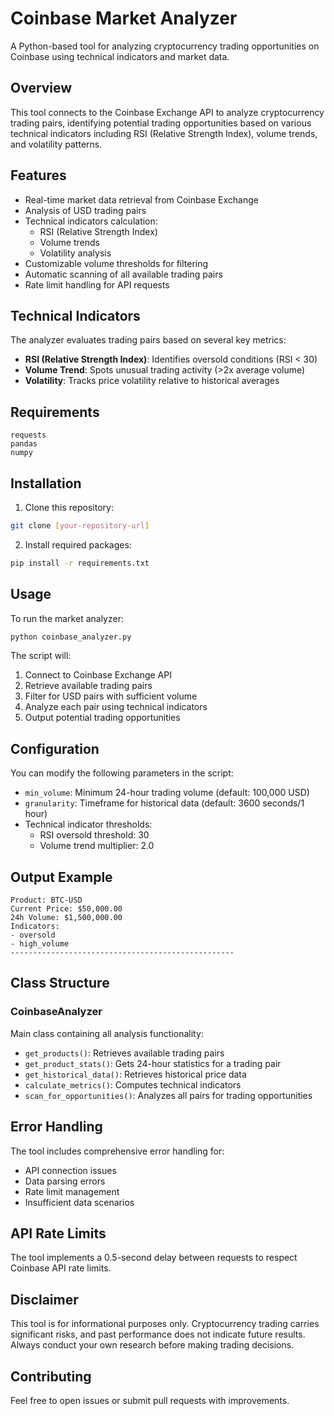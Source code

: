# Coinbase Market Analyzer

A Python-based tool for analyzing cryptocurrency trading opportunities on Coinbase using technical indicators and market data.

## Overview

This tool connects to the Coinbase Exchange API to analyze cryptocurrency trading pairs, identifying potential trading opportunities based on various technical indicators including RSI (Relative Strength Index), volume trends, and volatility patterns.

## Features

- Real-time market data retrieval from Coinbase Exchange
- Analysis of USD trading pairs
- Technical indicators calculation:
  - RSI (Relative Strength Index)
  - Volume trends
  - Volatility analysis
- Customizable volume thresholds for filtering
- Automatic scanning of all available trading pairs
- Rate limit handling for API requests

## Technical Indicators

The analyzer evaluates trading pairs based on several key metrics:

- **RSI (Relative Strength Index)**: Identifies oversold conditions (RSI < 30)
- **Volume Trend**: Spots unusual trading activity (>2x average volume)
- **Volatility**: Tracks price volatility relative to historical averages

## Requirements

```
requests
pandas
numpy
```

## Installation

1. Clone this repository:
```bash
git clone [your-repository-url]
```

2. Install required packages:
```bash
pip install -r requirements.txt
```

## Usage

To run the market analyzer:

```python
python coinbase_analyzer.py
```

The script will:
1. Connect to Coinbase Exchange API
2. Retrieve available trading pairs
3. Filter for USD pairs with sufficient volume
4. Analyze each pair using technical indicators
5. Output potential trading opportunities

## Configuration

You can modify the following parameters in the script:

- `min_volume`: Minimum 24-hour trading volume (default: 100,000 USD)
- `granularity`: Timeframe for historical data (default: 3600 seconds/1 hour)
- Technical indicator thresholds:
  - RSI oversold threshold: 30
  - Volume trend multiplier: 2.0

## Output Example

```
Product: BTC-USD
Current Price: $50,000.00
24h Volume: $1,500,000.00
Indicators:
- oversold
- high_volume
--------------------------------------------------
```

## Class Structure

### CoinbaseAnalyzer

Main class containing all analysis functionality:

- `get_products()`: Retrieves available trading pairs
- `get_product_stats()`: Gets 24-hour statistics for a trading pair
- `get_historical_data()`: Retrieves historical price data
- `calculate_metrics()`: Computes technical indicators
- `scan_for_opportunities()`: Analyzes all pairs for trading opportunities

## Error Handling

The tool includes comprehensive error handling for:
- API connection issues
- Data parsing errors
- Rate limit management
- Insufficient data scenarios

## API Rate Limits

The tool implements a 0.5-second delay between requests to respect Coinbase API rate limits.

## Disclaimer

This tool is for informational purposes only. Cryptocurrency trading carries significant risks, and past performance does not indicate future results. Always conduct your own research before making trading decisions.


## Contributing

Feel free to open issues or submit pull requests with improvements.

